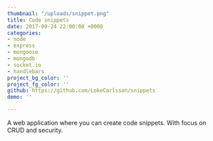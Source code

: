 ```yaml
---
thumbnail: "/uploads/snippet.png"
title: Code snippets
date: 2017-09-24 22:00:00 +0000
categories:
- node
- express
- mongoose
- mongodb
- socket.io
- handlebars
project_bg_color: ''
project_fg_color: ''
github: https://github.com/LokeCarlsson/snippets
demo: ''

---
```

A web application where you can create code snippets. With focus on CRUD and security.